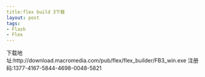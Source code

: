 ```yaml
---
title:flex build 3下载
layout: post
tags:
- Flash
- Flex
---
```

<div> 下载地址:http://download.macromedia.com/pub/flex/flex_builder/FB3_win.exe     注册码:1377-4167-5844-4698-0048-5821 </div>